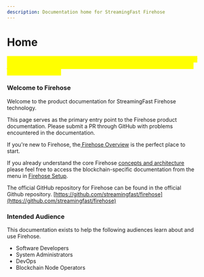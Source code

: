 ```yaml
---
description: Documentation home for StreamingFast Firehose
---
```


# Home

_<mark style="color:yellow;">**\[\[slm:] convert page to section title header in menu through the summary file per Alex. Will need to come up with some kind of strategy to migrate this page's content.]**</mark>_

### Welcome to Firehose&#x20;

Welcome to the product documentation for StreamingFast Firehose technology.&#x20;

This page serves as the primary entry point to the Firehose product documentation. Please submit a PR through GitHub with problems encountered in the documentation.

If you're new to Firehose, the[ Firehose Overview](\_index/firehose-overview.md) is the perfect place to start.&#x20;

If you already understand the core Firehose [concepts and architecture](concepts/) please feel free to access the blockchain-specific documentation from the menu in [Firehose Setup](integrate/firehose-setup.md).&#x20;

The official GitHub repository for Firehose can be found in the official Github repository. [https://github.com/streamingfast/firehose](https://github.com/streamingfast/firehose)

### Intended Audience&#x20;

This documentation exists to help the following audiences learn about and use Firehose.

* Software Developers&#x20;
* System Administrators
* DevOps
* Blockchain Node Operators
